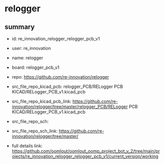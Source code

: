 # relogger
 
## summary 
* id: re_innovation_relogger_relogger_pcb_v1
* user: re_innovation
* name: relogger
* board: relogger_pcb_v1
* repo: https://github.com/re-innovation/relogger
* src_file_repo_kicad_pcb: relogger_PCB/RELogger PCB KICAD/RELogger_PCB_v1.kicad_pcb
* src_file_repo_kicad_pcb_link: https://github.com/re-innovation/relogger/tree/master/relogger_PCB/RELogger PCB KICAD/RELogger_PCB_v1.kicad_pcb


* src_file_repo_sch: 
* src_file_repo_sch_link: https://github.com/re-innovation/relogger/tree/master/
* full details link: https://github.com/oomlout/oomlout_oomp_project_bot_v_2/tree/main/projects/re_innovation_relogger_relogger_pcb_v1/current_version/working  







